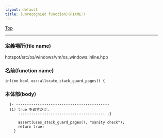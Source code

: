 ```yaml
---
layout: default
title: (unrecognied function)(FIXME!)
---
```

[Top](../index.html)

--- 
### 定義場所(file name)
hotspot/src/os/windows/vm/os_windows.inline.hpp

### 名前(function name)
```
inline bool os::allocate_stack_guard_pages() {
```

### 本体部(body)
```
  {- -------------------------------------------
  (1) true を返すだけ.
      ---------------------------------------- -}

	  assert(uses_stack_guard_pages(), "sanity check");
	  return true;
	}
	
```


